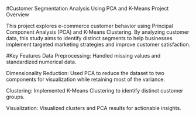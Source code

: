 #Customer Segmentation Analysis Using PCA and K-Means
Project Overview

This project explores e-commerce customer behavior using Principal Component Analysis (PCA) and K-Means Clustering.
By analyzing customer data, this study aims to identify distinct segments to help businesses implement targeted marketing strategies and improve customer satisfaction.

#Key Features
Data Preprocessing: Handled missing values and standardized numerical data.

Dimensionality Reduction: Used PCA to reduce the dataset to two components for visualization while retaining most of the variance.

Clustering: Implemented K-Means Clustering to identify distinct customer groups.

Visualization: Visualized clusters and PCA results for actionable insights.

